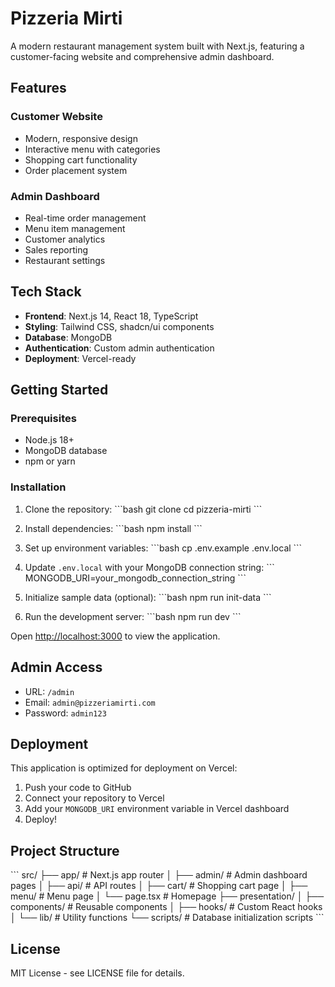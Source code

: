 # Pizzeria Mirti

A modern restaurant management system built with Next.js, featuring a customer-facing website and comprehensive admin dashboard.

## Features

### Customer Website
- Modern, responsive design
- Interactive menu with categories
- Shopping cart functionality
- Order placement system

### Admin Dashboard
- Real-time order management
- Menu item management
- Customer analytics
- Sales reporting
- Restaurant settings

## Tech Stack

- **Frontend**: Next.js 14, React 18, TypeScript
- **Styling**: Tailwind CSS, shadcn/ui components
- **Database**: MongoDB
- **Authentication**: Custom admin authentication
- **Deployment**: Vercel-ready

## Getting Started

### Prerequisites
- Node.js 18+ 
- MongoDB database
- npm or yarn

### Installation

1. Clone the repository:
\`\`\`bash
git clone <your-repo-url>
cd pizzeria-mirti
\`\`\`

2. Install dependencies:
\`\`\`bash
npm install
\`\`\`

3. Set up environment variables:
\`\`\`bash
cp .env.example .env.local
\`\`\`

4. Update `.env.local` with your MongoDB connection string:
\`\`\`
MONGODB_URI=your_mongodb_connection_string
\`\`\`

5. Initialize sample data (optional):
\`\`\`bash
npm run init-data
\`\`\`

6. Run the development server:
\`\`\`bash
npm run dev
\`\`\`

Open [http://localhost:3000](http://localhost:3000) to view the application.

## Admin Access

- URL: `/admin`
- Email: `admin@pizzeriamirti.com`
- Password: `admin123`

## Deployment

This application is optimized for deployment on Vercel:

1. Push your code to GitHub
2. Connect your repository to Vercel
3. Add your `MONGODB_URI` environment variable in Vercel dashboard
4. Deploy!

## Project Structure

\`\`\`
src/
├── app/                    # Next.js app router
│   ├── admin/             # Admin dashboard pages
│   ├── api/               # API routes
│   ├── cart/              # Shopping cart page
│   ├── menu/              # Menu page
│   └── page.tsx           # Homepage
├── presentation/
│   ├── components/        # Reusable components
│   ├── hooks/            # Custom React hooks
│   └── lib/              # Utility functions
└── scripts/              # Database initialization scripts
\`\`\`

## License

MIT License - see LICENSE file for details.
